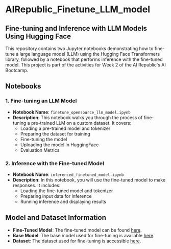 # AIRepublic_Finetune_LLM_model

## Fine-tuning and Inference with LLM Models Using Hugging Face

This repository contains two Jupyter notebooks demonstrating how to fine-tune a large language model (LLM) using the Hugging Face Transformers library, followed by a notebook that performs inference with the fine-tuned model. This project is part of the activities for Week 2 of the AI Republic's AI Bootcamp.


## Notebooks

### 1. Fine-tuning an LLM Model
- **Notebook Name**: `finetune_opensource_llm_model.ipynb`
- **Description**: This notebook walks you through the process of fine-tuning a pre-trained LLM on a custom dataset. It covers:
  - Loading a pre-trained model and tokenizer
  - Preparing the dataset for training
  - Fine-tuning the model
  - Uploading the model in HuggingFace
  - Evaluation Metrics

### 2. Inference with the Fine-tuned Model
- **Notebook Name**: `inferenced_finetuned_model.ipynb`
- **Description**: In this notebook, you will use the fine-tuned model to make responses. It includes:
  - Loading the fine-tuned model and tokenizer
  - Preparing input data for inference
  - Running inference and displaying results

## Model and Dataset Information

- **Fine-Tuned Model**: The fine-tuned model can be found [here](https://huggingface.co/noelabu/gemma-2b-instruct-ft-mental-health-conv_v2).
- **Base Model**: The base model used for fine-tuning is available [here](https://huggingface.co/google/gemma-2-2b-it).
- **Dataset**: The dataset used for fine-tuning is accessible [here](https://huggingface.co/datasets/Amod/mental_health_counseling_conversations).
